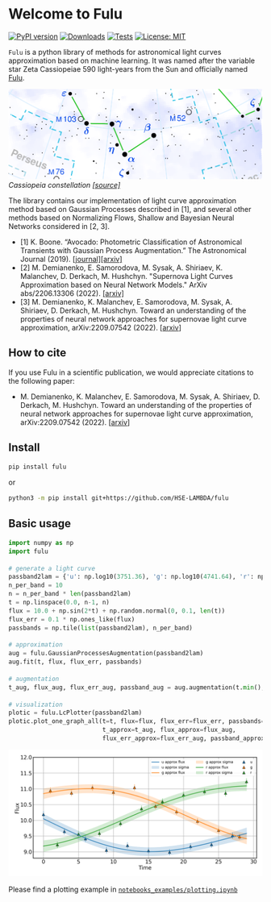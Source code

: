 # Welcome to Fulu

[![PyPI version](https://badge.fury.io/py/fulu.svg)](https://badge.fury.io/py/fulu)
[![Downloads](https://pepy.tech/badge/fulu)](https://pepy.tech/project/fulu)
[![Tests](https://github.com/HSE-LAMBDA/fulu/actions/workflows/tests.yml/badge.svg)](https://github.com/HSE-LAMBDA/fulu/actions/workflows/tests.yml)
[![License: MIT](https://img.shields.io/badge/License-MIT-yellow.svg)](https://opensource.org/licenses/MIT)

`Fulu` is a python library of methods for astronomical light curves approximation based on machine learning. It was named after the variable star Zeta Cassiopeiae 590 light-years from the Sun and officially named [Fulu](https://simbad.cds.unistra.fr/simbad/sim-id?Ident=HR153).


![](https://raw.githubusercontent.com/HSE-LAMBDA/fulu/master/images/cas.png)
_Cassiopeia constellation [[source]](https://en.wikipedia.org/wiki/File:Cassiopeia_constellation_map.svg)_

The library contains our implementation of light curve approximation method based on Gaussian Processes described in [1], and several other methods based on Normalizing Flows, Shallow and Bayesian Neural Networks considered in [2, 3].

- [1] K. Boone.  “Avocado: Photometric Classification of Astronomical Transients with Gaussian Process Augmentation.” The Astronomical Journal (2019). [[journal]](https://doi.org/10.3847/1538-3881/ab5182)[[arxiv]](https://doi.org/10.48550/arXiv.1907.04690)
- [2] M. Demianenko, E. Samorodova, M. Sysak, A. Shiriaev, K. Malanchev, D. Derkach, M. Hushchyn. "Supernova Light Curves Approximation based on Neural Network Models." ArXiv abs/2206.13306 (2022). [[arxiv]](https://doi.org/10.48550/arXiv.2206.13306)
- [3] M. Demianenko, K. Malanchev, E. Samorodova, M. Sysak, A. Shiriaev, D. Derkach, M. Hushchyn. Toward an understanding of the properties of neural network approaches for supernovae light curve approximation, 	arXiv:2209.07542 (2022). [[arxiv](https://doi.org/10.48550/arXiv.2209.07542)]

## How to cite
If you use Fulu in a scientific publication, we would appreciate citations to the following paper:

- M. Demianenko, K. Malanchev, E. Samorodova, M. Sysak, A. Shiriaev, D. Derkach, M. Hushchyn. Toward an understanding of the properties of neural network approaches for supernovae light curve approximation, 	arXiv:2209.07542 (2022). [[arxiv](https://doi.org/10.48550/arXiv.2209.07542)]



## Install

```sh
pip install fulu
```
or

```sh
python3 -m pip install git+https://github.com/HSE-LAMBDA/fulu
```

## Basic usage

```python
import numpy as np
import fulu

# generate a light curve
passband2lam = {'u': np.log10(3751.36), 'g': np.log10(4741.64), 'r': np.log10(6173.23)}
n_per_band = 10
n = n_per_band * len(passband2lam)
t = np.linspace(0.0, n-1, n)
flux = 10.0 + np.sin(2*t) + np.random.normal(0, 0.1, len(t))
flux_err = 0.1 * np.ones_like(flux)
passbands = np.tile(list(passband2lam), n_per_band)

# approximation
aug = fulu.GaussianProcessesAugmentation(passband2lam)
aug.fit(t, flux, flux_err, passbands)

# augmentation
t_aug, flux_aug, flux_err_aug, passband_aug = aug.augmentation(t.min(), t.max(), 100)

# visualization
plotic = fulu.LcPlotter(passband2lam)
plotic.plot_one_graph_all(t=t, flux=flux, flux_err=flux_err, passbands=passbands,
                          t_approx=t_aug, flux_approx=flux_aug,
                          flux_err_approx=flux_err_aug, passband_approx=passband_aug)
```
![](https://raw.githubusercontent.com/HSE-LAMBDA/fulu/master/images/ex.png)

Please find a plotting example in [`notebooks_examples/plotting.ipynb`](notebooks_examples/plotting.ipynb)
